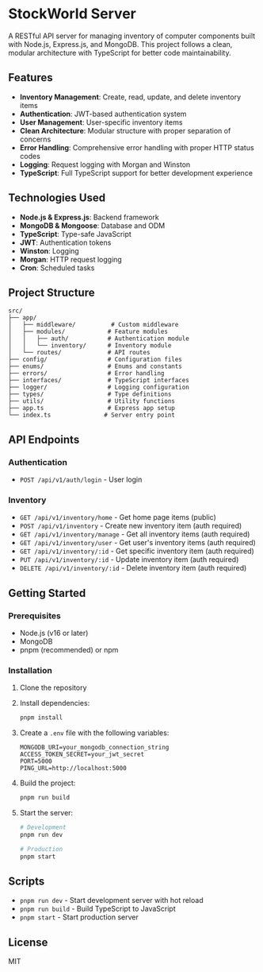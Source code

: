 # StockWorld Server

A RESTful API server for managing inventory of computer components built with Node.js, Express.js, and MongoDB. This project follows a clean, modular architecture with TypeScript for better code maintainability.

## Features

- **Inventory Management**: Create, read, update, and delete inventory items
- **Authentication**: JWT-based authentication system
- **User Management**: User-specific inventory items
- **Clean Architecture**: Modular structure with proper separation of concerns
- **Error Handling**: Comprehensive error handling with proper HTTP status codes
- **Logging**: Request logging with Morgan and Winston
- **TypeScript**: Full TypeScript support for better development experience

## Technologies Used

- **Node.js & Express.js**: Backend framework
- **MongoDB & Mongoose**: Database and ODM
- **TypeScript**: Type-safe JavaScript
- **JWT**: Authentication tokens
- **Winston**: Logging
- **Morgan**: HTTP request logging
- **Cron**: Scheduled tasks

## Project Structure

```
src/
├── app/
│   ├── middleware/          # Custom middleware
│   ├── modules/            # Feature modules
│   │   ├── auth/           # Authentication module
│   │   └── inventory/      # Inventory module
│   └── routes/             # API routes
├── config/                 # Configuration files
├── enums/                  # Enums and constants
├── errors/                 # Error handling
├── interfaces/             # TypeScript interfaces
├── logger/                 # Logging configuration
├── types/                  # Type definitions
├── utils/                  # Utility functions
├── app.ts                  # Express app setup
└── index.ts               # Server entry point
```

## API Endpoints

### Authentication
- `POST /api/v1/auth/login` - User login

### Inventory
- `GET /api/v1/inventory/home` - Get home page items (public)
- `POST /api/v1/inventory` - Create new inventory item (auth required)
- `GET /api/v1/inventory/manage` - Get all inventory items (auth required)
- `GET /api/v1/inventory/user` - Get user's inventory items (auth required)
- `GET /api/v1/inventory/:id` - Get specific inventory item (auth required)
- `PUT /api/v1/inventory/:id` - Update inventory item (auth required)
- `DELETE /api/v1/inventory/:id` - Delete inventory item (auth required)

## Getting Started

### Prerequisites
- Node.js (v16 or later)
- MongoDB
- pnpm (recommended) or npm

### Installation

1. Clone the repository
2. Install dependencies:
   ```bash
   pnpm install
   ```

3. Create a `.env` file with the following variables:
   ```
   MONGODB_URI=your_mongodb_connection_string
   ACCESS_TOKEN_SECRET=your_jwt_secret
   PORT=5000
   PING_URL=http://localhost:5000
   ```

4. Build the project:
   ```bash
   pnpm run build
   ```

5. Start the server:
   ```bash
   # Development
   pnpm run dev
   
   # Production
   pnpm start
   ```

## Scripts

- `pnpm run dev` - Start development server with hot reload
- `pnpm run build` - Build TypeScript to JavaScript
- `pnpm start` - Start production server

## License

MIT
